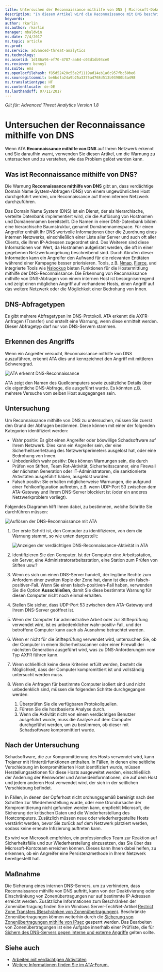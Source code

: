 ```yaml
---
title: Untersuchen der Reconnaissance mithilfe von DNS | Microsoft-Dokumentation
description: "In diesem Artikel wird die Reconnaissance mit DNS beschrieben. Außerdem erhalten Sie Anweisungen zu Untersuchungen, wenn eine derartige Bedrohung von ATA erkannt wird."
keywords: 
author: rkarlin
ms.author: rkarlin
manager: mbaldwin
ms.date: 7/4/2017
ms.topic: article
ms.prod: 
ms.service: advanced-threat-analytics
ms.technology: 
ms.assetid: 1d186a96-ef70-4787-aa64-c03d1db94ce0
ms.reviewer: bennyl
ms.suite: ems
ms.openlocfilehash: f85d52420c55e2f1119ad14eb1a6c957fbc50be6
ms.sourcegitcommit: be6bdfa24a9b25a3375a4768d513b93900b3a498
ms.translationtype: HT
ms.contentlocale: de-DE
ms.lasthandoff: 07/11/2017
---
```

*Gilt für: Advanced Threat Analytics Version 1.8*

# <a name="investigating-reconnaissance-using-dns"></a>Untersuchen der Reconnaissance mithilfe von DNS

Wenn ATA **Reconnaissance mithilfe von DNS** auf Ihrem Netzwerk erkennt und Sie daraufhin warnt, verwenden Sie diesen Artikel, um die Warnung zu untersuchen und zu verstehen, wie das Problem gelöst werden kann.

## <a name="what-is-reconnaissance-using-dns"></a>Was ist Reconnaissance mithilfe von DNS?

Die Warnung **Reconnaissance mithilfe von DNS** gibt an, dass verdächtige Domain Name System-Abfragen (DNS) von einem ungewöhnlichen Host durchgeführt werden, um Reconnaissance auf Ihrem internen Netzwerk durchzuführen.

Das Domain Name System (DNS) ist ein Dienst, der als hierarchische, verteilte Datenbank implementiert wird, die die Auflösung von Hostnamen und Domänennamen bereitstellt. Die Namen in einer DNS-Datenbank bilden eine hierarchische Baumstruktur, genannt Domänennamespace.
Für einen Angreifer enthält Ihr DNS wertvolle Informationen über die Zuordnung eines internen Netzwerks, einschließlich einer Liste aller Server und auch oft aller Clients, die Ihren IP-Adressen zugeordnet sind. Des Weiteren sind diese Informationen von Wert, da Hostnamen aufgelistet werden, die oft in einer gegebenen Netzwerkumgebung beschreibend sind. Durch Abrufen dieser Information kann ein Angreifer den Aufwand für die relevanten Entitäten während einer Kampagne besser priorisieren. Tools, z.B. [Nmap](https://nmap.org/), [Fierce](https://github.com/mschwager/fierce), und integrierte Tools wie [Nslookup](https://technet.microsoft.com/library/cc725991(v=ws.11).aspx) bieten Funktionen für die Hostermittlung mithilfe der DNS-Reconnaissance.
Die Erkennung von Reconnaissance mithilfe von DNS-Abfragen von einem internen Host ist besorgniserregend und zeigt einen möglichen Angriff auf vorhandene Hosts, einen Angriff auf das weitere Netzwerk oder die Möglichkeit einer Bedrohung von Innen.

## <a name="dns-query-types"></a>DNS-Abfragetypen

Es gibt mehrere Abfragetypen im DNS-Protokoll. ATA erkennt die AXFR-Anfragen (Transfer) und erstellt eine Warnung, wenn diese ermittelt werden. Dieser Abfragetyp darf nur von DNS-Servern stammen.

## <a name="discovering-the-attack"></a>Erkennen des Angriffs

Wenn ein Angreifer versucht, Reconnaissance mithilfe von DNS auszuführen, erkennt ATA dies und kennzeichnet den Angriff mit mittleren Schweregrad.

![ATA erkennt DNS-Reconnaissance](./media/dns-recon.png)
 
ATA zeigt den Namen des Quellcomputers sowie zusätzliche Details über die eigentliche DNS-Abfrage, die ausgeführt wurde. Es könnten z.B. mehrere Versuche vom selben Host ausgegangen sein.

## <a name="investigating"></a>Untersuchung

Um Reconnaissance mithilfe von DNS zu untersuchen, müssen Sie zuerst den Grund der Abfragen bestimmen. Diese können mit einer der folgenden Kategorien identifiziert werden: 
-   Wahr positiv: Es gibt einen Angreifer oder böswillige Schadsoftware auf Ihrem Netzwerk. Dies kann ein Angreifer sein, der eine Sicherheitsverletzung des Netzwerkperimeters ausgelöst hat, oder eine Bedrohung von Innen.
-   Unbedenklich wahr positiv: Dies können Warnungen sein, die durch Prüfen von Stiften, Team Rot-Aktivität, Sicherheitsscanner, eine Firewall der nächsten Generation oder IT-Administratoren, die sanktionierte Aktivitäten ausgeführt haben, ausgelöst wurden.
-   Falsch positiv: Sie erhalten möglicherweise Warnungen, die aufgrund einer Fehlkonfiguration auftreten, z.B. wenn UDP-Port 53 zwischen dem ATA-Gateway und Ihrem DNS-Server blockiert ist (oder ein anderes Netzwerkproblem vorliegt).

Folgendes Diagramm hilft Ihnen dabei, zu bestimmen, welche Schritte Sie durchführen müssen:

![Auflösen der DNS-Reconnaissance mit ATA](./media/dns-recon-diagram.png)
 
1.  Der erste Schritt ist, den Computer zu identifizieren, von dem die Warnung stammt, so wie unten dargestellt:
 
    ![Anzeigen der verdächtigen DNS-Reconnaissance-Aktivität in ATA](./media/dns-recon.png)
2.  Identifizieren Sie den Computer. Ist der Computer eine Arbeitsstation, ein Server, eine Administratorarbeitsstation, eine Station zum Prüfen von Stiften usw.?
3.  Wenn es sich um einen DNS-Server handelt, der legitime Rechte zum Anfordern einer zweiten Kopie der Zone hat, dann ist dies ein falsch-positiver-Fall. Wenn Sie einen falsch-positiven-Fall haben, verwenden Sie die Option **Ausschließen**, damit Sie diese bestimmte Warnung für diesen Computer nicht noch einmal erhalten.
4. Stellen Sie sicher, dass UDP-Port 53 zwischen dem ATA-Gateway und Ihrem DNS-Server geöffnet ist.
4.  Wenn der Computer für administrative Arbeit oder zur Stifteprüfung verwendet wird, ist es unbedenklicher wahr-positiv-Fall, und der betroffene Computer kann auch als Ausnahme betrachtet werden.
5.  Wenn er nicht für die Stifteprüfung verwendet wird, untersuchen Sie, ob der Computer in einem Sicherheitsscanner oder einer Firewall der nächsten Generation ausgeführt wird, was zu DNS-Anforderungen vom Typ AXFR führen kann.
6.  Wenn schließlich keine diese Kriterien erfüllt werden, besteht die Möglichkeit, dass der Computer kompromittiert ist und vollständig untersucht werden muss. 
7.  Wenn die Anfragen für bestimmte Computer isoliert sind und nicht unbedenklich sind, müssen die folgenden Schritte durchgegangen werden:
    1.  Überprüfen Sie die verfügbaren Protokollquellen. 
    2.  Führen Sie die hostbasierte Analyse durch. 
    3.  Wenn die Aktivität nicht von einem verdächtigen Benutzer ausgeführt wurde, muss die Analyse auf dem Computer durchgeführt werden, um zu bestimmen, ob dieser mit Schadsoftware kompromittiert wurde.

## <a name="post-investigation"></a>Nach der Untersuchung

Schadsoftware, die zur Kompromittierung des Hosts verwendet wird, kann Trojaner mit Hintertürfunktionen enthalten. In Fällen, in denen eine seitliche Verschiebung im kompromittierten Host identifiziert wurde, müssen Herstellungsaktionen für diese Hosts ausgeweitet werden, einschließlich der Änderung der Kennwörter und Anmeldeinformationen, die auf dem Host und jedem anderen Host verwendet wird, der sich in der seitlichen Verschiebung befindet. 

In Fällen, in denen der Opferhost nicht ordnungsgemäß bereinigt nach den Schritten zur Wiederherstellung wurde, oder eine Grundursache der Kompromittierung nicht gefunden werden kann, empfiehlt Microsoft, die Sicherung der kritischen Daten und die Wiederherstellung des Hostcomputers. Zusätzlich müssen neue oder wiederhergestellte Hosts verstärkt werden, bevor Sie zurück auf dem Netzwerk platziert werden, sodass keine erneute Infizierung auftreten kann. 

Es wird von Microsoft empfohlen, ein professionelles Team zur Reaktion auf Sicherheitsfälle und zur Wiederherstellung einzusetzen, das Sie über das Microsoft-Kontoteam erreichen können. Dieses kann Ihnen dabei helfen, zu erkennen, ob ein Angreifer eine Persistenzmethode in Ihrem Netzwerk bereitgestellt hat.

## <a name="mitigation"></a>Maßnahme

Die Sicherung eines internen DNS-Servers, um zu verhindern, dass Reconnaissance mithilfe von DNS auftritt, kann von der Deaktivierung oder Einschränkung von Zonenübertragungen nur auf bestimmte IP-Adressen erreicht werden. Zusätzliche Informationen zum Beschränken der Zonenübertragung finden Sie im Windows Server-TechNet-Artikel [Restrict Zone Transfers (Beschränken von Zonenübertragungen)](https://technet.microsoft.com/library/ee649273(v=ws.10).aspx). Beschränkte Zonenübertragungen können weiterhin durch die [Sicherung von Zonenübertragungen mithilfe von IPsec](https://technet.microsoft.com/library/ee649192(v=ws.10).aspx) gesperrt werden. Das Bearbeiten von Zonenübertragungen ist eine Aufgabe innerhalb einer Prüfliste, die für [Sichern des DNS-Servers gegen interne und externe Angriffe](https://technet.microsoft.com/library/cc770432(v=ws.11).aspx) gelten sollte.



## <a name="see-also"></a>Siehe auch
- [Arbeiten mit verdächtigen Aktivitäten](working-with-suspicious-activities.md)
- [Weitere Informationen finden Sie im ATA-Forum.](https://social.technet.microsoft.com/Forums/security/home?forum=mata)
